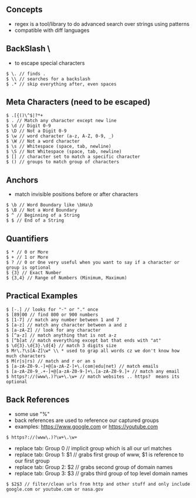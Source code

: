 ## Concepts
- regex is a tool/library to do advanced search over strings using patterns
- compatible with diff languages

## BackSlash \
- to escape special characters
```
$ \. // finds .
$ \\ // searches for a backslash
$ .* // skip everything after, even spaces
```

## Meta Characters (need to be escaped)
```
$ .[{()\^$|?*+
$ . // Match any character except new line
$ \d // Digit 0-9
$ \D // Not a Digit 0-9
$ \w // word character (a-z, A-Z, 0-9, _)
$ \W // Not a word character
$ \s // Whitespace (space, tab, newline)
$ \S // Not Whitespace (space, tab, newline)
$ [] // character set to match a specific character
$ () // groups to match group of characters
```

## Anchors
- match invisible positions before or after characters
```
$ \b // Word Boundary like \bHa\b
$ \B // Not a Word Boundary
$ ^ // Beginning of a String
$ $ // End of a String
```

## Quantifiers
```
$ * // 0 or More
$ + // 1 or More
$ ? // 0 or One very useful when you want to say if a character or group is optional
$ {3} // Exact Number
$ {3,4} // Range of Numbers (Minimum, Maximum)
```

## Practical Examples
```
$ [-.] // looks for "-" or "." once
$ [89]00 // find 800 or 900 numbers
$ [1-7] // match any number between 1 and 7
$ [a-z] // match any character between a and z
$ [a-zA-Z] // look for any character
$ [^a-z] // match anything that is not a-z
$ [^b]at // match everything except bat that ends with "at"
$ \d{3}.\d{3}.\d{4} // match 3 digits size 
$ Mr\.?\s[A-Z]\w* \\ * used to grap all words cz we don't know how much characters
$ M(r|s|rs) // match and r or an s 
$ [a-zA-Z0-9.-]+@[a-zA-Z-]+\.(com|edu|net) // match emails
$ [a-zA-Z0-9_.+-]+@[a-zA-Z0-9-]+\.[a-zA-Z0-9.]+ // match any email
$ https?://(www\.)?\w+\.\w+ // match websites .. https?  means its optional
```

## Back References
- some use "%"
- back references are used to reference our captured groups
- examples: https://www.google.com or https://youtube.com
```
$ https?://(www\.)?\w+\.\w+
```
- replace tab:  Group 0 // implicit group which is all our url matches
- replace tab: Group 1: $1 // grabs first group of www, $1 is reference to our first group
- replace tab: Group 2: $2 // grabs second group of domain names
- replace tab: Group 3: $3 // grabs third group of top level domain names
```
$ $2$3 // filter/clean urls from http and other stuff and only include google.com or youtube.com or nasa.gov
```
